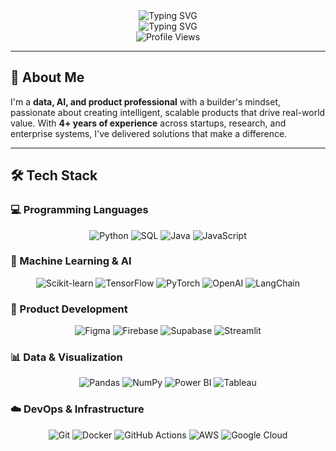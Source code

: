 <div align="center">
  <img src="https://readme-typing-svg.herokuapp.com?font=Fira+Code&weight=500&size=28&pause=1000&color=00D4FF&center=true&vCenter=true&width=600&height=100&lines=Data+%26+AI+Professional;Product+Builder;Problem+Solver;Innovation+Enthusiast" alt="Typing SVG" />
</div>

<div align="center">
  <img src="https://readme-typing-svg.herokuapp.com?font=Fira+Code&weight=500&size=20&pause=1000&color=00D4FF&center=true&vCenter=true&width=600&height=50&lines=Ready+to+collaborate+on+exciting+projects!;Let's+build+something+amazing+together!" alt="Typing SVG" />
</div> 


<div align="center">
  <img src="https://komarev.com/ghpvc/?username=sridharmalladi&style=flat-square&color=blue" alt="Profile Views" />
</div>

---

## 🚀 About Me

I'm a **data, AI, and product professional** with a builder's mindset, passionate about creating intelligent, scalable products that drive real-world value. With **4+ years of experience** across startups, research, and enterprise systems, I've delivered solutions that make a difference.

---

## 🛠️ Tech Stack

### 💻 Programming Languages
<div align="center">
  <img src="https://img.shields.io/badge/-Python-6B7280?style=flat-square&logo=python&logoColor=white" alt="Python" />
  <img src="https://img.shields.io/badge/-SQL-6B7280?style=flat-square&logo=mysql&logoColor=white" alt="SQL" />
  <img src="https://img.shields.io/badge/-Java-6B7280?style=flat-square&logo=openjdk&logoColor=white" alt="Java" />
  <img src="https://img.shields.io/badge/-JavaScript-6B7280?style=flat-square&logo=javascript&logoColor=white" alt="JavaScript" />
</div>

### 🤖 Machine Learning & AI
<div align="center">
  <img src="https://img.shields.io/badge/-scikit--learn-6B7280?style=flat-square&logo=scikit-learn&logoColor=white" alt="Scikit-learn" />
  <img src="https://img.shields.io/badge/-TensorFlow-6B7280?style=flat-square&logo=tensorflow&logoColor=white" alt="TensorFlow" />
  <img src="https://img.shields.io/badge/-PyTorch-6B7280?style=flat-square&logo=pytorch&logoColor=white" alt="PyTorch" />
  <img src="https://img.shields.io/badge/-OpenAI-6B7280?style=flat-square&logo=openai&logoColor=white" alt="OpenAI" />
  <img src="https://img.shields.io/badge/-LangChain-6B7280?style=flat-square&logo=langchain&logoColor=white" alt="LangChain" />
</div>

### 🎨 Product Development
<div align="center">
  <img src="https://img.shields.io/badge/-Figma-6B7280?style=flat-square&logo=figma&logoColor=white" alt="Figma" />
  <img src="https://img.shields.io/badge/-Firebase-6B7280?style=flat-square&logo=firebase&logoColor=white" alt="Firebase" />
  <img src="https://img.shields.io/badge/-Supabase-6B7280?style=flat-square&logo=supabase&logoColor=white" alt="Supabase" />
  <img src="https://img.shields.io/badge/-Streamlit-6B7280?style=flat-square&logo=streamlit&logoColor=white" alt="Streamlit" />
</div>

### 📊 Data & Visualization
<div align="center">
  <img src="https://img.shields.io/badge/-Pandas-6B7280?style=flat-square&logo=pandas&logoColor=white" alt="Pandas" />
  <img src="https://img.shields.io/badge/-NumPy-6B7280?style=flat-square&logo=numpy&logoColor=white" alt="NumPy" />
  <img src="https://img.shields.io/badge/-Power_BI-6B7280?style=flat-square&logo=power-bi&logoColor=white" alt="Power BI" />
  <img src="https://img.shields.io/badge/-Tableau-6B7280?style=flat-square&logo=tableau&logoColor=white" alt="Tableau" />
</div>

### ☁️ DevOps & Infrastructure
<div align="center">
  <img src="https://img.shields.io/badge/-Git-6B7280?style=flat-square&logo=git&logoColor=white" alt="Git" />
  <img src="https://img.shields.io/badge/-Docker-6B7280?style=flat-square&logo=docker&logoColor=white" alt="Docker" />
  <img src="https://img.shields.io/badge/-GitHub_Actions-6B7280?style=flat-square&logo=github-actions&logoColor=white" alt="GitHub Actions" />
  <img src="https://img.shields.io/badge/-AWS-6B7280?style=flat-square&logo=amazon-aws&logoColor=white" alt="AWS" />
  <img src="https://img.shields.io/badge/-Google_Cloud-6B7280?style=flat-square&logo=google-cloud&logoColor=white" alt="Google Cloud" />
</div>
